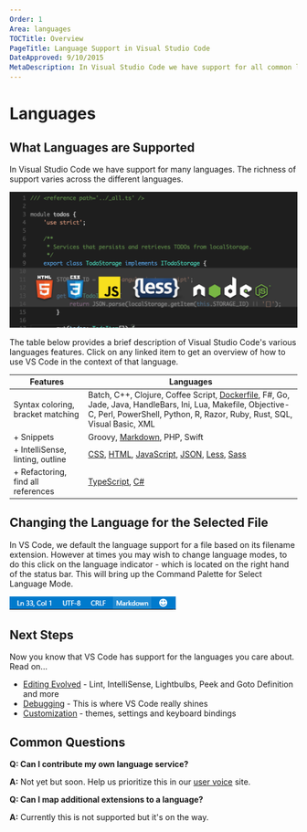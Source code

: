```yaml
---
Order: 1
Area: languages
TOCTitle: Overview
PageTitle: Language Support in Visual Studio Code
DateApproved: 9/10/2015
MetaDescription: In Visual Studio Code we have support for all common languages.  We even support debugging for Node.js and ASP.NET 5.
---
```



# Languages

## What Languages are Supported
In Visual Studio Code we have support for many languages. The richness of support varies across the different languages.

![Languages](images/languages/languagecoverage.png)

The table below provides a brief description of Visual Studio Code's various languages features.  Click on any linked item to get an overview of how to use VS Code in the context of that language.

Features|Languages
--------|-------------------------
Syntax coloring, bracket matching |Batch, C++, Clojure, Coffee Script, [Dockerfile](/docs/languages/dockerfile), F#, Go, Jade, Java, HandleBars, Ini, Lua, Makefile, Objective-C, Perl, PowerShell, Python, R, Razor, Ruby, Rust, SQL, Visual Basic, XML
+ Snippets| Groovy, [Markdown](/docs/languages/markdown), PHP, Swift
+ IntelliSense, linting, outline|[CSS](/docs/languages/css), [HTML](/docs/languages/html), [JavaScript](/docs/languages/javascript), [JSON](/docs/languages/json), [Less](/docs/languages/css), [Sass](/docs/languages/css)
+ Refactoring, find all references|[TypeScript](/docs/languages/typescript), [C&#35;](/docs/languages/csharp)

## Changing the Language for the Selected File

In VS Code, we default the language support for a file based on its filename extension.  However at times you may wish to change language modes, to do this click on the language indicator - which is located on the right hand of the status bar.  This will bring up the Command Palette for Select Language Mode.

![Language Selector](images/languages/languageselect.png)

## Next Steps
Now you know that VS Code has support for the languages you care about. Read on...

* [Editing Evolved](/docs/editor/editingevolved) - Lint, IntelliSense, Lightbulbs, Peek and Goto Definition and more
* [Debugging](/docs/editor/debugging) - This is where VS Code really shines
* [Customization](/docs/editor/customization) - themes, settings and keyboard bindings

## Common Questions

**Q: Can I contribute my own language service?**

**A:** Not yet but soon. Help us prioritize this in our [user voice](http://go.microsoft.com/fwlink/?LinkID=533482) site.

**Q: Can I map additional extensions to a language?**

**A:** Currently this is not supported but it's on the way.